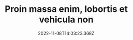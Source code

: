 ---
isIndex: false
draft: false
date: 2022-11-08T14:03:23.368Z
title: Proin massa enim, lobortis et vehicula non
description: Aliquam nec orci sagittis massa eleifend consequat. Pellentesque
  semper urna tincidunt quam rutrum, ut molestie mauris viverra. Nam sagittis
  risus nibh, ultrices scelerisque felis vehicula eget.
projects_types: Riad
image:
  src: /images/uploads/alex-azabache-H0eV-0CRpOE-unsplash.jpg
  credit: Photo by [Alex Azabache](https://unsplash.com/@alexazabache)
    on [Unsplash](https://unsplash.com/)
datas:
  - title: Lieu
    text: Marrakech, Maroc
images: 
  - half: true
    src: /images/uploads/jessica-kantak-bailey-RBbK4p-M7tI-unsplash.jpg
    credit: Photo de [Jessica Kantak Bailey](https://unsplash.com/@jkkantakbailey)
      on [Unsplash](https://unsplash.com/)
  - half: true
    src: /images/uploads/jessica-kantak-bailey-TdXOinHY6Ms-unsplash.jpg
    credit: Photo de [Jessica Kantak Bailey](https://unsplash.com/@jkkantakbailey)
      on [Unsplash](https://unsplash.com/)
  - half: false
    src: /images/uploads/sergey-pesterev-i-P1lmY_e1w-unsplash.jpg
    credit: Photo de [Sergey Pesterev](https://unsplash.com/@sickle)
      on [Unsplash](https://unsplash.com/)
---